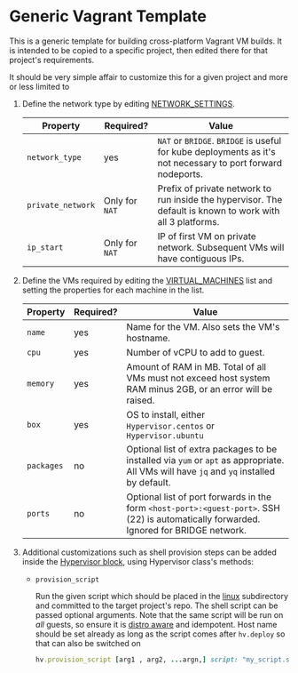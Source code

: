 # Generic Vagrant Template

This is a generic template for building cross-platform Vagrant VM builds. It is intended to be copied to a specific project, then edited there for that project's requirements.

It should be very simple affair to customize this for a given project and more or less limited to

1. Define the network type by editing [NETWORK_SETTINGS](./Vagrantfile#L9).

    | Property          | Required?      | Value                                                                                                       |
    |-------------------|----------------|-------------------------------------------------------------------------------------------------------------|
    | `network_type`    | yes            | `NAT` or `BRIDGE`. `BRIDGE` is useful for kube deployments as it's not necessary to port forward nodeports. |
    | `private_network` | Only for `NAT` | Prefix of private network to run inside the hypervisor. The default is known to work with all 3 platforms.  |
    | `ip_start`        | Only for `NAT` | IP of first VM on private network. Subsequent VMs will have contiguous IPs.                                 |


1. Define the VMs required by editing the [VIRTUAL_MACHINES](./Vagrantfile#L16) list and setting the properties for each machine in the list.


    | Property   | Required? | Value                                                                                                                                   |
    |------------|-----------|-----------------------------------------------------------------------------------------------------------------------------------------|
    | `name`     | yes       | Name for the VM. Also sets the VM's hostname.                                                                                           |
    | `cpu`      | yes       | Number of vCPU to add to guest.                                                                                                         |
    | `memory`   | yes       | Amount of RAM in MB. Total of all VMs must not exceed host system RAM minus 2GB, or an error will be raised.                            |
    | `box`      | yes       | OS to install, either `Hypervisor.centos` or `Hypervisor.ubuntu`                                                                        |
    | `packages` | no        | Optional list of extra packages to be installed via `yum` or `apt` as appropriate. All VMs will have `jq` and `yq` installed by default. |
    | `ports`    | no        | Optional list of port forwards in the form `<host-port>:<guest-port>`. SSH (22) is automatically forwarded. Ignored for BRIDGE network. |

1. Additional customizations such as shell provision steps can be added inside the [Hypervisor block](./Vagrantfile#L45-L48), using Hypervisor class's methods:

    * `provision_script`

        Run the given script which should be placed in the [linux](./linux/) subdirectory and committed to the target project's repo. The shell script can be passed optional arguments. Note that the same script will be run on *all* guests, so ensure it is [distro aware](./linux/package_install.sh#L10-L13) and idempotent. Host name should be set already as long as the script comes after `hv.deploy` so that can also be switched on

        ```ruby
        hv.provision_script [arg1 , arg2, ...argn,] script: "my_script.sh"
        ```
